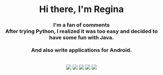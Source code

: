 <div id="header" align="center">
<h1>Hi there, I'm Regina</h1>
<h3>
  I'm a fan of comments<br />
  After trying Python, I realized it was too easy and decided to have some fun with Java.<br />
  <br />
  And also write applications for Android.<br />
  <br />
</h3>
 
![](http://github-profile-summary-cards.vercel.app/api/cards/profile-details?username=URegina96&theme=omni)
![](http://github-profile-summary-cards.vercel.app/api/cards/repos-per-language?username=URegina96&theme=omni)
![](http://github-profile-summary-cards.vercel.app/api/cards/most-commit-language?username=URegina96&theme=omni)
![](http://github-profile-summary-cards.vercel.app/api/cards/stats?username=URegina96&theme=omni)
![](http://github-profile-summary-cards.vercel.app/api/cards/productive-time?username=URegina96&theme=omni&utcOffset=8)
